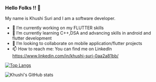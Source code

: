 ### Hello Folks !! 👋
My name is Khushi Suri and I am a software developer.
- 🔭 I’m currently working on my FLUTTER skills
- 🌱 I’m currently learning C++,DSA and advancing skills in android and flutter development
- 👯 I’m looking to collaborate on mobile application/flutter projects
- 📫 How to reach me: You can find me on Linkedln https://www.linkedin.com/in/khushi-suri-0aa2a81bb/




[![Top Langs](https://github-readme-stats.vercel.app/api/top-langs/?username=khushisuri7&layout=compact)](https://github.com/khushisuri7/github-readme-stats)



![Khushi's GitHub stats](https://github-readme-stats.vercel.app/api?username=khushisuri7&show_icons=true&theme=radical)

